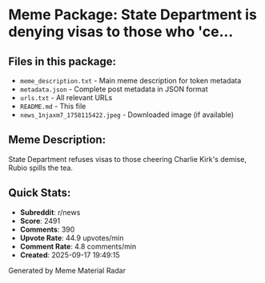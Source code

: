 # Meme Package: State Department is denying visas to those who 'ce...

## Files in this package:
- `meme_description.txt` - Main meme description for token metadata
- `metadata.json` - Complete post metadata in JSON format
- `urls.txt` - All relevant URLs
- `README.md` - This file
- `news_1njaxm7_1758115422.jpeg` - Downloaded image (if available)

## Meme Description:
State Department refuses visas to those cheering Charlie Kirk's demise, Rubio spills the tea.

## Quick Stats:
- **Subreddit**: r/news
- **Score**: 2491
- **Comments**: 390
- **Upvote Rate**: 44.9 upvotes/min
- **Comment Rate**: 4.8 comments/min
- **Created**: 2025-09-17 19:49:15

Generated by Meme Material Radar
